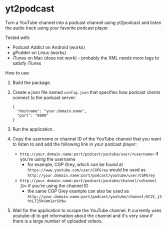 # yt2podcast
Turn a YouTube channel into a podcast channel using yt2podcast and listen the audio track using your favorite podcast player.

Tested with:
  - Podcast Addict on Android (works)
  - gPodder on Linux (works)
  - iTunes on Mac (does not work) - probably the XML needs more tags to satisfy iTunes
  
How to use:
  1. Build the package.
  2. Create a json file named `config.json` that specifies how podcast clients connect to the podcast server:
      ```
      {
        "Hostname": "your.domain.name",
        "port": "8080"
      }
      ```
  3. Run the application.
  4. Copy the username or channel ID of the YouTube channel that you want to listen to and add the following link in your podcast player:
  		- `http://your.domain.name:port/podcast/youtube/user/<username>` if you're using the username
  			- for example, CGP Grey, which can be found at `https://www.youtube.com/user/CGPGrey` would be used as `http://your.domain.name:port/podcast/youtube/user/CGPGrey`
  		- `http://your.domain.name:port/podcast/youtube/channel/<channel ID>` if you're using the channel ID
  			- the same CGP Grey example can also be used as `http://your.domain.name:port/podcast/youtube/channel/UC2C_jShtL725hvbm1arSV9w`

5. Wait for the application to scrape the YouTube channel. It currently uses youtube-dl to get information about the channel and it's very slow if there is a large number of uploaded videos. 
